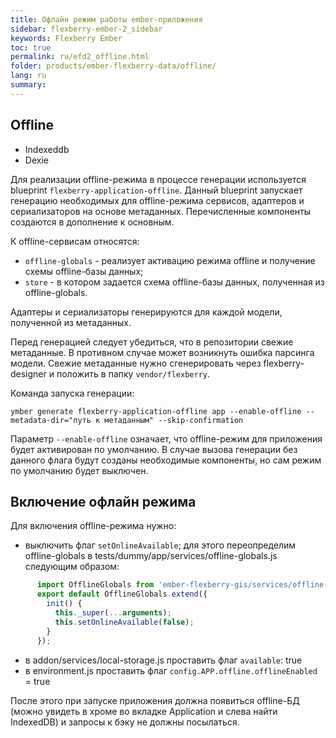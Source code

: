 ```yaml
---
title: Офлайн режим работы ember-приложения
sidebar: flexberry-ember-2_sidebar
keywords: Flexberry Ember
toc: true
permalink: ru/efd2_offline.html
folder: products/ember-flexberry-data/offline/
lang: ru
summary: 
---
```


## Offline

* Indexeddb
* Dexie

Для реализации offline-режима в процессе генерации используется blueprint `flexberry-application-offline`. Данный blueprint запускает генерацию необходимых для offline-режима сервисов, адаптеров и сериализаторов на основе метаданных. Перечисленные компоненты создаются в дополнение к основным.

К offline-сервисам относятся:

* `offline-globals` - реализует активацию режима offline и получение схемы offline-базы данных;
* `store` - в котором задается схема offline-базы данных, полученная из offline-globals.

Адаптеры и сериализаторы генерируются для каждой модели, полученной из метаданных.

Перед генерацией следует убедиться, что в репозитории свежие метаданные. В противном случае может возникнуть ошибка парсинга модели. Свежие метаданные нужно сгенерировать через flexberry-designer и положить в папку `vendor/flexberry`.

Команда запуска генерации:

```git
уmber generate flexberry-application-offline app --enable-offline --metadata-dir="путь к метаданным" --skip-confirmation
```

Параметр `--enable-offline` означает, что offline-режим для приложения будет активирован по умолчанию. В случае вызова генерации без данного флага будут созданы необходимые компоненты, но сам режим по умолчанию будет выключен.

## Включение офлайн режима

Для включения offline-режима нужно:

* выключить флаг `setOnlineAvailable`; для этого переопределим offline-globals в tests/dummy/app/services/offline-globals.js следующим образом:

```javascript
      import OfflineGlobals from 'ember-flexberry-gis/services/offline-globals';
      export default OfflineGlobals.extend({
        init() {
          this._super(...arguments);
          this.setOnlineAvailable(false);
        }
      });
```

* в addon/services/local-storage.js проставить флаг `available`: true
* в environment.js проставить флаг `config.APP.offline.offlineEnabled` = true

После этого при запуске приложения должна появиться offline-БД (можно увидеть в хроме  во вкладке Application и слева найти IndexedDB) и запросы к бэку не должны посылаться.

